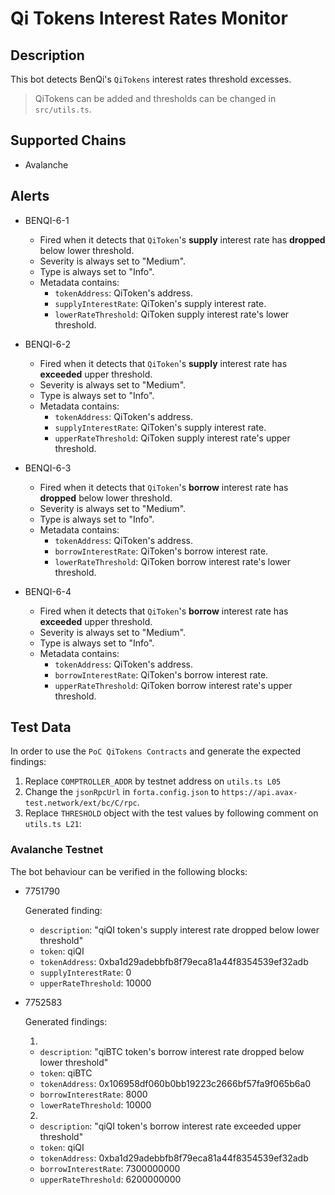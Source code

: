 # Qi Tokens Interest Rates Monitor

## Description

This bot detects BenQi's `QiTokens` interest rates threshold excesses.

> QiTokens can be added and thresholds can be changed in `src/utils.ts`.

## Supported Chains

- Avalanche

## Alerts

- BENQI-6-1

  - Fired when it detects that `QiToken`'s **supply** interest rate has **dropped** below lower threshold.
  - Severity is always set to "Medium".
  - Type is always set to "Info".
  - Metadata contains:
    - `tokenAddress`: QiToken's address.
    - `supplyInterestRate`: QiToken's supply interest rate.
    - `lowerRateThreshold`: QiToken supply interest rate's lower threshold.

- BENQI-6-2

  - Fired when it detects that `QiToken`'s **supply** interest rate has **exceeded** upper threshold.
  - Severity is always set to "Medium".
  - Type is always set to "Info".
  - Metadata contains:
    - `tokenAddress`: QiToken's address.
    - `supplyInterestRate`: QiToken's supply interest rate.
    - `upperRateThreshold`: QiToken supply interest rate's upper threshold.

- BENQI-6-3

  - Fired when it detects that `QiToken`'s **borrow** interest rate has **dropped** below lower threshold.
  - Severity is always set to "Medium".
  - Type is always set to "Info".
  - Metadata contains:
    - `tokenAddress`: QiToken's address.
    - `borrowInterestRate`: QiToken's borrow interest rate.
    - `lowerRateThreshold`: QiToken borrow interest rate's lower threshold.

- BENQI-6-4
  - Fired when it detects that `QiToken`'s **borrow** interest rate has **exceeded** upper threshold.
  - Severity is always set to "Medium".
  - Type is always set to "Info".
  - Metadata contains:
    - `tokenAddress`: QiToken's address.
    - `borrowInterestRate`: QiToken's borrow interest rate.
    - `upperRateThreshold`: QiToken borrow interest rate's upper threshold.

## Test Data

In order to use the `PoC QiTokens Contracts` and generate the expected findings:

1. Replace `COMPTROLLER_ADDR` by testnet address on `utils.ts L05`
2. Change the `jsonRpcUrl` in `forta.config.json` to `https://api.avax-test.network/ext/bc/C/rpc`.
3. Replace `THRESHOLD` object with the test values by following comment on `utils.ts L21`:

### Avalanche Testnet

The bot behaviour can be verified in the following blocks:

- 7751790

  Generated finding:

  - `description`: "qiQI token's supply interest rate dropped below lower threshold"
  - `token`: qiQI
  - `tokenAddress`: 0xba1d29adebbfb8f79eca81a44f8354539ef32adb
  - `supplyInterestRate`: 0
  - `upperRateThreshold`: 10000

- 7752583

  Generated findings:

  1.

  - `description`: "qiBTC token's borrow interest rate dropped below lower threshold"
  - `token`: qiBTC
  - `tokenAddress`: 0x106958df060b0bb19223c2666bf57fa9f065b6a0
  - `borrowInterestRate`: 8000
  - `lowerRateThreshold`: 10000

  2.

  - `description`: "qiQI token's borrow interest rate exceeded upper threshold"
  - `token`: qiQI
  - `tokenAddress`: 0xba1d29adebbfb8f79eca81a44f8354539ef32adb
  - `borrowInterestRate`: 7300000000
  - `upperRateThreshold`: 6200000000
